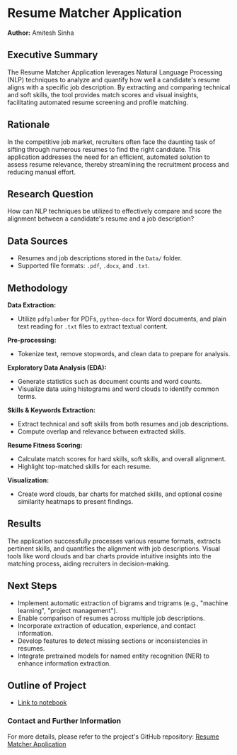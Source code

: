# Resume Matcher Application

**Author:**  Amitesh Sinha

## Executive Summary

The Resume Matcher Application leverages Natural Language Processing (NLP) techniques to analyze and quantify how well a candidate's resume aligns with a specific job description. By extracting and comparing technical and soft skills, the tool provides match scores and visual insights, facilitating automated resume screening and profile matching.

## Rationale

In the competitive job market, recruiters often face the daunting task of sifting through numerous resumes to find the right candidate. This application addresses the need for an efficient, automated solution to assess resume relevance, thereby streamlining the recruitment process and reducing manual effort.

## Research Question

How can NLP techniques be utilized to effectively compare and score the alignment between a candidate's resume and a job description?

## Data Sources

- Resumes and job descriptions stored in the `Data/` folder.
- Supported file formats: `.pdf`, `.docx`, and `.txt`.

## Methodology

**Data Extraction:**  
- Utilize `pdfplumber` for PDFs, `python-docx` for Word documents, and plain text reading for `.txt` files to extract textual content.

**Pre-processing:**  
- Tokenize text, remove stopwords, and clean data to prepare for analysis.

**Exploratory Data Analysis (EDA):**  
- Generate statistics such as document counts and word counts.  
- Visualize data using histograms and word clouds to identify common terms.

**Skills & Keywords Extraction:**  
- Extract technical and soft skills from both resumes and job descriptions.  
- Compute overlap and relevance between extracted skills.

**Resume Fitness Scoring:**  
- Calculate match scores for hard skills, soft skills, and overall alignment.  
- Highlight top-matched skills for each resume.

**Visualization:**  
- Create word clouds, bar charts for matched skills, and optional cosine similarity heatmaps to present findings.

## Results

The application successfully processes various resume formats, extracts pertinent skills, and quantifies the alignment with job descriptions. Visual tools like word clouds and bar charts provide intuitive insights into the matching process, aiding recruiters in decision-making.

## Next Steps

- Implement automatic extraction of bigrams and trigrams (e.g., "machine learning", "project management").
- Enable comparison of resumes across multiple job descriptions.
- Incorporate extraction of education, experience, and contact information.
- Develop features to detect missing sections or inconsistencies in resumes.
- Integrate pretrained models for named entity recognition (NER) to enhance information extraction.

## Outline of Project

- [Link to notebook](https://github.com/amiteshks/resume_matcher/blob/main/resume_match.ipynb)

### Contact and Further Information

For more details, please refer to the project's GitHub repository: [Resume Matcher Application](https://github.com/amiteshks/resume_matcher)



